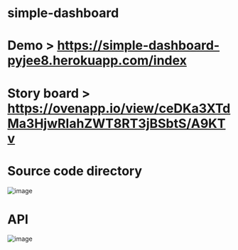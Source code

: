 # simple-dashboard

# Demo > https://simple-dashboard-pyjee8.herokuapp.com/index

# Story board > https://ovenapp.io/view/ceDKa3XTdMa3HjwRIahZWT8RT3jBSbtS/A9KTv

# Source code directory
![image](https://user-images.githubusercontent.com/14973104/173263977-7b8c76c7-30f0-4013-8503-53d6f49fdb56.png)


# API
![image](https://user-images.githubusercontent.com/14973104/173264024-926e1eeb-6ce6-490f-980d-3fa28ba1643f.png)
